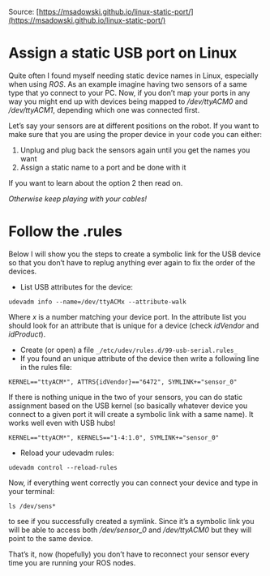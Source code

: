 
Source: [https://msadowski.github.io/linux-static-port/](https://msadowski.github.io/linux-static-port/)

Assign a static USB port on Linux
=================================

Quite often I found myself needing static device names in Linux, especially when using _ROS_. As an example imagine having two sensors of a same type that yo connect to your PC. Now, if you don’t map your ports in any way you might end up with devices being mapped to _/dev/ttyACM0_ and _/dev/ttyACM1_, depending which one was connected first.

Let’s say your sensors are at different positions on the robot. If you want to make sure that you are using the proper device in your code you can either:

1.  Unplug and plug back the sensors again until you get the names you want
2.  Assign a static name to a port and be done with it

If you want to learn about the option 2 then read on.

_Otherwise keep playing with your cables!_

Follow the .rules
=================

Below I will show you the steps to create a symbolic link for the USB device so that you don’t have to replug anything ever again to fix the order of the devices.

*   List USB attributes for the device:

`udevadm info --name=/dev/ttyACMx --attribute-walk`

Where _x_ is a number matching your device port. In the attribute list you should look for an attribute that is unique for a device (check _idVendor_ and _idProduct_).

*   Create (or open) a file `_/etc/udev/rules.d/99-usb-serial.rules_`
*   If you found an unique attribute of the device then write a following line in the rules file:

`KERNEL=="ttyACM*", ATTRS{idVendor}=="6472", SYMLINK+="sensor_0"`

If there is nothing unique in the two of your sensors, you can do static assignment based on the USB kernel (so basically whatever device you connect to a given port it will create a symbolic link with a same name). It works well even with USB hubs!

`KERNEL=="ttyACM*", KERNELS=="1-4:1.0", SYMLINK+="sensor_0"`

*   Reload your udevadm rules:

`udevadm control --reload-rules`

Now, if everything went correctly you can connect your device and type in your terminal:

`ls /dev/sens*`

to see if you successfully created a symlink. Since it’s a symbolic link you will be able to access both _/dev/sensor\_0_ and _/dev/ttyACM0_ but they will point to the same device.

That’s it, now (hopefully) you don’t have to reconnect your sensor every time you are running your ROS nodes.

